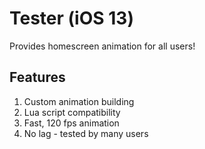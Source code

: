 # Tester (iOS 13)
Provides homescreen animation for all users!
## Features
1. Custom animation building
2. Lua script compatibility
3. Fast, 120 fps animation
4. No lag - tested by many users

